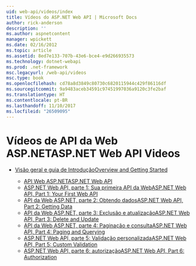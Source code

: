 ```yaml
---
uid: web-api/videos/index
title: Vídeos do ASP.NET Web API | Microsoft Docs
author: rick-anderson
description: ''
ms.author: aspnetcontent
manager: wpickett
ms.date: 02/16/2012
ms.topic: article
ms.assetid: 8ed7e133-707b-43e6-bce4-e9d266935573
ms.technology: dotnet-webapi
ms.prod: .net-framework
msc.legacyurl: /web-api/videos
msc.type: book
ms.openlocfilehash: cd78a8d3849c80730c6820115944c429f86116df
ms.sourcegitcommit: 9a9483aceb34591c97451997036a9120c3fe2baf
ms.translationtype: HT
ms.contentlocale: pt-BR
ms.lasthandoff: 11/10/2017
ms.locfileid: "26509095"
---
```

<a name="aspnet-web-api-videos"></a><span data-ttu-id="0fcb3-102">Vídeos de API da Web ASP.NET</span><span class="sxs-lookup"><span data-stu-id="0fcb3-102">ASP.NET Web API Videos</span></span>
====================
- [<span data-ttu-id="0fcb3-103">Visão geral e guia de Introdução</span><span class="sxs-lookup"><span data-stu-id="0fcb3-103">Overview and Getting Started</span></span>](getting-started/index.md)

    - [<span data-ttu-id="0fcb3-104">API Web ASP.NET</span><span class="sxs-lookup"><span data-stu-id="0fcb3-104">ASP.NET Web API</span></span>](getting-started/aspnet-web-api.md)
    - [<span data-ttu-id="0fcb3-105">ASP.NET Web API, parte 1: Sua primeira API da Web</span><span class="sxs-lookup"><span data-stu-id="0fcb3-105">ASP.NET Web API, Part 1: Your First Web API</span></span>](getting-started/your-first-web-api.md)
    - [<span data-ttu-id="0fcb3-106">API da Web ASP.NET, parte 2: Obtendo dados</span><span class="sxs-lookup"><span data-stu-id="0fcb3-106">ASP.NET Web API, Part 2: Getting Data</span></span>](getting-started/getting-data.md)
    - [<span data-ttu-id="0fcb3-107">API da Web ASP.NET, parte 3: Exclusão e atualização</span><span class="sxs-lookup"><span data-stu-id="0fcb3-107">ASP.NET Web API, Part 3: Delete and Update</span></span>](getting-started/delete-and-update.md)
    - [<span data-ttu-id="0fcb3-108">API da Web ASP.NET, parte 4: Paginação e consulta</span><span class="sxs-lookup"><span data-stu-id="0fcb3-108">ASP.NET Web API, Part 4: Paging and Querying</span></span>](getting-started/paging-and-querying.md)
    - [<span data-ttu-id="0fcb3-109">ASP.NET Web API, parte 5: Validação personalizada</span><span class="sxs-lookup"><span data-stu-id="0fcb3-109">ASP.NET Web API, Part 5: Custom Validation</span></span>](getting-started/custom-validation.md)
    - [<span data-ttu-id="0fcb3-110">ASP.NET Web API, parte 6: autorização</span><span class="sxs-lookup"><span data-stu-id="0fcb3-110">ASP.NET Web API, Part 6: Authorization</span></span>](getting-started/authorization.md)
